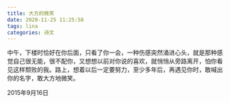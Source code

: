 ```yaml
---
title: 大方的微笑
date: 2020-11-25 11:25:58
tags: lina
categories: 诗文
---
```


中午，下楼时恰好在你后面，只看了你一会，一种伤感突然涌进心头，就是那种感觉自己很无能，很不配你，又想想以前对你说的喜欢，就悄悄从旁路离开，怕你看见这样颓败的我。路上，想着以后一定要努力，至少多年后，再遇见你时，敢喊出你的名字，敢大方地微笑。

2015年9月16日